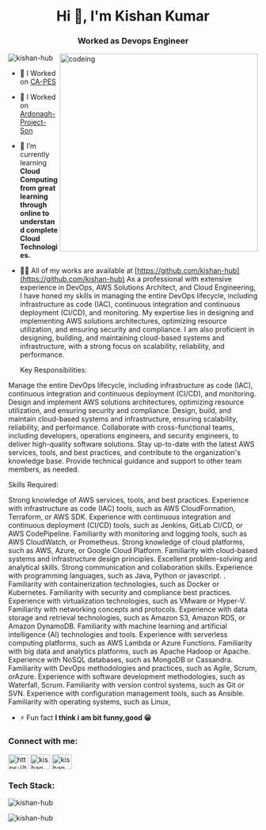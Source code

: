 <h1 align="center">Hi 👋, I'm Kishan Kumar</h1>
<h3 align="center">Worked as Devops Engineer </h3>

<img align="right" alt="codeing" width="400" src="https://www.sarvika.com/wp-content/uploads/2021/03/Backend-Developer-Python-GIF-Dribble.gif"/>

<p align="left"> <img src="https://komarev.com/ghpvc/?username=kishan-hub&label=Profile%20views&color=0e75b6&style=flat" alt="kishan-hub" /> </p>

- 🔭 I Worked on [CA-PES](https://www.curriculumassociates.com/)
- 🔭 I Worked on [Ardonagh-Project-Son](https://www.ardonagh.com/)

- 🌱 I’m currently learning **Cloud Computing from great learning through online to understand complete Cloud Technologies.**

- 👨‍💻 All of my works are available at [https://github.com/kishan-hub](https://github.com/kishan-hub)
  As a professional with extensive experience in DevOps, AWS Solutions Architect, and Cloud Engineering, I have honed my skills in managing the entire DevOps lifecycle, including infrastructure as code (IAC), continuous integration and continuous deployment (CI/CD), and 
  monitoring. My expertise lies in designing and implementing AWS solutions architectures, optimizing resource utilization, and ensuring security and compliance. I am also proficient in designing, building, and maintaining cloud-based systems and infrastructure, with a 
  strong focus on scalability, reliability, and performance.

  Key Responsibilities:

 Manage the entire DevOps lifecycle, including infrastructure as code (IAC), continuous integration and continuous deployment (CI/CD), and monitoring.
 Design and implement AWS solutions architectures, optimizing resource utilization, and ensuring security and compliance.
 Design, build, and maintain cloud-based systems and infrastructure, ensuring scalability, reliability, and performance.
 Collaborate with cross-functional teams, including developers, operations engineers, and security engineers, to deliver high-quality software solutions.
 Stay up-to-date with the latest AWS services, tools, and best practices, and contribute to the organization's knowledge base.
 Provide technical guidance and support to other team members, as needed.

 Skills Required:

 Strong knowledge of AWS services, tools, and best practices.
 Experience with infrastructure as code (IAC) tools, such as AWS CloudFormation, Terraform, or AWS SDK.
 Experience with continuous integration and continuous deployment (CI/CD) tools, such as Jenkins, GitLab CI/CD, or AWS CodePipeline.
 Familiarity with monitoring and logging tools, such as AWS CloudWatch, or Prometheus.
 Strong knowledge of cloud platforms, such as AWS, Azure, or Google Cloud Platform.
 Familiarity with cloud-based systems and infrastructure design principles.
 Excellent problem-solving and analytical skills.
 Strong communication and collaboration skills.
 Experience with programming languages, such as Java, Python or javascript. .
 Familiarity with containerization technologies, such as Docker or Kubernetes.
 Familiarity with security and compliance best practices.
 Experience with virtualization technologies, such as VMware or Hyper-V.
 Familiarity with networking concepts and protocols.
 Experience with data storage and retrieval technologies, such as Amazon S3, Amazon RDS, or Amazon DynamoDB.
 Familiarity with machine learning and artificial intelligence (AI) technologies and tools.
 Experience with serverless computing platforms, such as AWS Lambda or Azure Functions.
 Familiarity with big data and analytics platforms, such as Apache Hadoop or Apache.
 Experience with NoSQL databases, such as MongoDB or Cassandra.
 Familiarity with DevOps methodologies and practices, such as Agile, Scrum, orAzure.
 Experience with software development methodologies, such as Waterfall, Scrum.
 Familiarity with version control systems, such as Git or SVN.
 Experience with configuration management tools, such as Ansible.
 Familiarity with operating systems, such as Linux,



- ⚡ Fun fact **I think i am bit funny,good 😀**

<h3 align="left">Connect with me:</h3>
<p align="left">
<a href="https://twitter.com/https://twitter.com/kishank49277438" target="blank"><img align="center" src="https://raw.githubusercontent.com/rahuldkjain/github-profile-readme-generator/master/src/images/icons/Social/twitter.svg" alt="https://twitter.com/kishank49277438" height="30" width="40" /></a>
<a href="https://linkedin.com/in/kishan kumar" target="blank"><img align="center" src="https://raw.githubusercontent.com/rahuldkjain/github-profile-readme-generator/master/src/images/icons/Social/linked-in-alt.svg" alt="kishan kumar" height="30" width="40" /></a>
<a href="https://fb.com/kishan kumar" target="blank"><img align="center" src="https://raw.githubusercontent.com/rahuldkjain/github-profile-readme-generator/master/src/images/icons/Social/facebook.svg" alt="kishan kumar" height="30" width="40" /></a>
</p>

<h3 align="left">Tech Stack:</h3>

<p><img align="center" src="https://github-readme-stats.vercel.app/api/top-langs?username=kishan-hub&show_icons=true&locale=en&layout=compact" alt="kishan-hub" /></p>

<p><img align="center" src="https://github-readme-streak-stats.herokuapp.com/?user=kishan-hub&" alt="kishan-hub" /></p>

